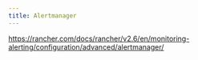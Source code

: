 ```yaml
---
title: Alertmanager
---
```


https://rancher.com/docs/rancher/v2.6/en/monitoring-alerting/configuration/advanced/alertmanager/
